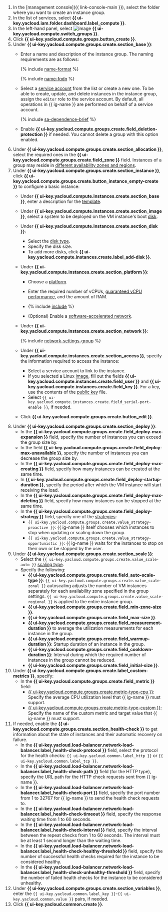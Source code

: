1. In the [management console]({{ link-console-main }}), select the folder where you want to create an instance group.
1. In the list of services, select **{{ ui-key.yacloud.iam.folder.dashboard.label_compute }}**.
1. In the left-hand panel, select ![image](../../_assets/console-icons/layers-3-diagonal.svg) **{{ ui-key.yacloud.compute.switch_groups }}**.
1. Click **{{ ui-key.yacloud.compute.groups.button_create }}**.
1. Under **{{ ui-key.yacloud.compute.groups.create.section_base }}**:
   * Enter a name and description of the instance group. The naming requirements are as follows:

      {% include [name-format](../name-format.md) %}

      {% include [name-fqdn](../compute/name-fqdn.md) %}

   * Select a [service account](../../iam/concepts/users/service-accounts.md) from the list or create a new one. To be able to create, update, and delete instances in the instance group, assign the `editor` role to the service account. By default, all operations in {{ ig-name }} are performed on behalf of a service account.

      {% include [sa-dependence-brief](../../_includes/instance-groups/sa-dependence-brief.md) %}

   * Enable **{{ ui-key.yacloud.compute.groups.create.field_deletion-protection }}** if needed. You cannot delete a group with this option enabled.
1. Under **{{ ui-key.yacloud.compute.groups.create.section_allocation }}**, select the required ones in the **{{ ui-key.yacloud.compute.groups.create.field_zone }}** field. Instances of a group may reside in [different availability zones and regions](../../overview/concepts/geo-scope.md).
1. Under **{{ ui-key.yacloud.compute.groups.create.section_instance }}**, click **{{ ui-key.yacloud.compute.groups.create.button_instance_empty-create }}** to configure a basic instance:
   * Under **{{ ui-key.yacloud.compute.instances.create.section_base }}**, enter a description for the [template](../../compute/concepts/instance-groups/instance-template.md).
   * Under **{{ ui-key.yacloud.compute.instances.create.section_image }}**, select a system to be deployed on the VM instance's boot [disk](../../compute/concepts/disk.md).

   * Under **{{ ui-key.yacloud.compute.instances.create.section_disk }}**:
      * Select the [disk type](../../compute/concepts/disk.md#disks_types).
      * Specify the disk size.
      * To add more disks, click **{{ ui-key.yacloud.compute.instances.create.label_add-disk }}**.
   * Under **{{ ui-key.yacloud.compute.instances.create.section_platform }}**:
      * Choose a [platform](../../compute/concepts/vm-platforms.md).
      * Enter the required number of vCPUs, [guaranteed vCPU performance](../../compute/concepts/performance-levels.md), and the amount of RAM.

      * {% include [include](specify-preemptible-vm.md) %}

      * (Optional) Enable a [software-accelerated network](../../compute/concepts/software-accelerated-network.md).
   * Under **{{ ui-key.yacloud.compute.instances.create.section_network }}**:

      {% include [network-settings-group](../../_includes/compute/network-settings-group.md) %}

   * Under **{{ ui-key.yacloud.compute.instances.create.section_access }}**, specify the information required to access the instance:
      * Select a service account to link to the instance.
      * If you selected a Linux [image](../../compute/concepts/image.md), fill out the fields **{{ ui-key.yacloud.compute.instances.create.field_user }}** and **{{ ui-key.yacloud.compute.instances.create.field_key }}**. For a key, use the contents of the [public key](../../compute/operations/vm-connect/ssh.md#creating-ssh-keys) file.
      * Select `{{ ui-key.yacloud.compute.instances.create.field_serial-port-enable }}`, if needed.
   * Click **{{ ui-key.yacloud.compute.groups.create.button_edit }}**.
1. Under **{{ ui-key.yacloud.compute.groups.create.section_deploy }}**:
   * In the **{{ ui-key.yacloud.compute.groups.create.field_deploy-max-expansion }}** field, specify the number of instances you can exceed the group size by.
   * In the field **{{ ui-key.yacloud.compute.groups.create.field_deploy-max-unavailable }}**, specify the number of instances you can decrease the group size by.
   * In the **{{ ui-key.yacloud.compute.groups.create.field_deploy-max-creating }}** field, specify how many instances can be created at the same time.
   * In **{{ ui-key.yacloud.compute.groups.create.field_deploy-startup-duration }}**, specify the period after which the VM instance will start receiving the load.
   * In the **{{ ui-key.yacloud.compute.groups.create.field_deploy-max-deleting }}** field, specify how many instances can be stopped at the same time.
   * In the **{{ ui-key.yacloud.compute.groups.create.field_deploy-strategy }}** field, specify one of the [strategies](../../compute/concepts/instance-groups/policies/deploy-policy.md#strategy):
      * `{{ ui-key.yacloud.compute.groups.create.value_strategy-proactive }}`: {{ ig-name }} itself chooses which instances to stop when updating or scaling down the group.
      * `{{ ui-key.yacloud.compute.groups.create.value_strategy-opportunistic }}`: {{ ig-name }} waits for the instances to stop on their own or be stopped by the user.
1. Under **{{ ui-key.yacloud.compute.groups.create.section_scale }}**:
   * Select the `{{ ui-key.yacloud.compute.groups.create.value_scale-auto }}` [scaling type](../../compute/concepts/instance-groups/scale.md).
   * Specify the following:
      * **{{ ui-key.yacloud.compute.groups.create.field_auto-scale-type }}**: `{{ ui-key.yacloud.compute.groups.create.value_scale-zonal }}` autoscaling adjusts the number of VM instances separately for each availability zone specified in the group settings. `{{ ui-key.yacloud.compute.groups.create.value_scale-regional }}` is applied to the entire instance group.
      * **{{ ui-key.yacloud.compute.groups.create.field_min-zone-size }}**.
      * **{{ ui-key.yacloud.compute.groups.create.field_max-size }}**.
      * **{{ ui-key.yacloud.compute.groups.create.field_measurement-duration }}** to average the utilization measurements for each instance in the group.
      * **{{ ui-key.yacloud.compute.groups.create.field_warmup-duration }}**: Startup duration of an instance in the group.
      * **{{ ui-key.yacloud.compute.groups.create.field_cooldown-duration }}**: Interval during which the required number of instances in the group cannot be reduced.
      * **{{ ui-key.yacloud.compute.groups.create.field_initial-size }}**.
1. Under **{{ ui-key.yacloud.compute.groups.create.label_custom-metrics }}**, specify:
   * In the **{{ ui-key.yacloud.compute.groups.create.field_metric }}** field:
      * [{{ ui-key.yacloud.compute.groups.create.metric-type-cpu }}](../../compute/concepts/instance-groups/scale.md#cpu-utilization): Specify the average CPU utilization level that {{ ig-name }} must support.
      * [{{ ui-key.yacloud.compute.groups.create.metric-type-custom }}](../../compute/concepts/instance-groups/scale.md#custom-metrics): Specify the name of the custom metric and target value that {{ ig-name }} must support.
1. If needed, enable the **{{ ui-key.yacloud.compute.groups.create.section_health-check }}** to get information about the state of instances and their automatic recovery on failure.
   * In the **{{ ui-key.yacloud.load-balancer.network-load-balancer.label_health-check-protocol }}** field, select the protocol for the health checks: `{{ ui-key.yacloud.common.label_http }}` or `{{ ui-key.yacloud.common.label_tcp }}`.
   * In the **{{ ui-key.yacloud.load-balancer.network-load-balancer.label_health-check-path }}** field (for the HTTP type), specify the URL path for the HTTP check requests sent from {{ ig-name }}.
   * In the **{{ ui-key.yacloud.load-balancer.network-load-balancer.label_health-check-port }}** field, specify the port number from 1 to 32767 for {{ ig-name }} to send the health check requests to.
   * In the **{{ ui-key.yacloud.load-balancer.network-load-balancer.label_health-check-timeout }}** field, specify the response waiting time from 1 to 60 seconds.
   * In the **{{ ui-key.yacloud.load-balancer.network-load-balancer.label_health-check-interval }}** field, specify the interval between the repeat checks from 1 to 60 seconds. The interval must be at least 1 second longer than the waiting time.
   * In the **{{ ui-key.yacloud.load-balancer.network-load-balancer.label_health-check-healthy-threshold }}** field, specify the number of successful health checks required for the instance to be considered healthy.
   * In the **{{ ui-key.yacloud.load-balancer.network-load-balancer.label_health-check-unhealthy-threshold }}** field, specify the number of failed health checks for the instance to be considered unhealthy.
1. Under **{{ ui-key.yacloud.compute.groups.create.section_variables }}**, enter the `{{ ui-key.yacloud.common.label_key }}`-`{{ ui-key.yacloud.common.value }}` pairs, if needed.
1. Click **{{ ui-key.yacloud.common.create }}**.
